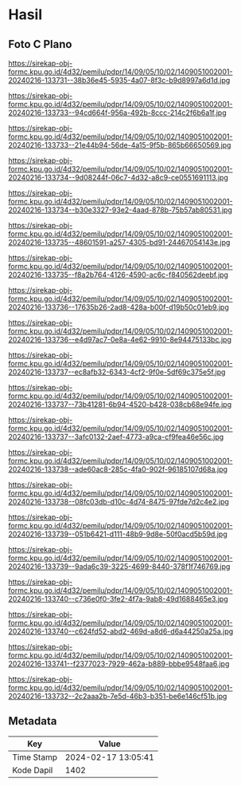# Hasil

## Foto C Plano

https://sirekap-obj-formc.kpu.go.id/4d32/pemilu/pdpr/14/09/05/10/02/1409051002001-20240216-133731--38b36e45-5935-4a07-8f3c-b9d8997a6d1d.jpg

https://sirekap-obj-formc.kpu.go.id/4d32/pemilu/pdpr/14/09/05/10/02/1409051002001-20240216-133733--94cd664f-956a-492b-8ccc-214c2f6b6a1f.jpg

https://sirekap-obj-formc.kpu.go.id/4d32/pemilu/pdpr/14/09/05/10/02/1409051002001-20240216-133733--21e44b94-56de-4a15-9f5b-865b66650569.jpg

https://sirekap-obj-formc.kpu.go.id/4d32/pemilu/pdpr/14/09/05/10/02/1409051002001-20240216-133734--9d08244f-06c7-4d32-a8c9-ce0551691113.jpg

https://sirekap-obj-formc.kpu.go.id/4d32/pemilu/pdpr/14/09/05/10/02/1409051002001-20240216-133734--b30e3327-93e2-4aad-878b-75b57ab80531.jpg

https://sirekap-obj-formc.kpu.go.id/4d32/pemilu/pdpr/14/09/05/10/02/1409051002001-20240216-133735--48601591-a257-4305-bd91-24467054143e.jpg

https://sirekap-obj-formc.kpu.go.id/4d32/pemilu/pdpr/14/09/05/10/02/1409051002001-20240216-133735--f8a2b764-4126-4590-ac6c-f840562deebf.jpg

https://sirekap-obj-formc.kpu.go.id/4d32/pemilu/pdpr/14/09/05/10/02/1409051002001-20240216-133736--17635b26-2ad8-428a-b00f-d19b50c01eb9.jpg

https://sirekap-obj-formc.kpu.go.id/4d32/pemilu/pdpr/14/09/05/10/02/1409051002001-20240216-133736--e4d97ac7-0e8a-4e62-9910-8e94475133bc.jpg

https://sirekap-obj-formc.kpu.go.id/4d32/pemilu/pdpr/14/09/05/10/02/1409051002001-20240216-133737--ec8afb32-6343-4cf2-9f0e-5df69c375e5f.jpg

https://sirekap-obj-formc.kpu.go.id/4d32/pemilu/pdpr/14/09/05/10/02/1409051002001-20240216-133737--73b41281-6b94-4520-b428-038cb68e94fe.jpg

https://sirekap-obj-formc.kpu.go.id/4d32/pemilu/pdpr/14/09/05/10/02/1409051002001-20240216-133737--3afc0132-2aef-4773-a9ca-cf9fea46e56c.jpg

https://sirekap-obj-formc.kpu.go.id/4d32/pemilu/pdpr/14/09/05/10/02/1409051002001-20240216-133738--ade60ac8-285c-4fa0-902f-96185107d68a.jpg

https://sirekap-obj-formc.kpu.go.id/4d32/pemilu/pdpr/14/09/05/10/02/1409051002001-20240216-133738--08fc03db-d10c-4d74-8475-97fde7d2c4e2.jpg

https://sirekap-obj-formc.kpu.go.id/4d32/pemilu/pdpr/14/09/05/10/02/1409051002001-20240216-133739--051b6421-d111-48b9-9d8e-50f0acd5b59d.jpg

https://sirekap-obj-formc.kpu.go.id/4d32/pemilu/pdpr/14/09/05/10/02/1409051002001-20240216-133739--9ada6c39-3225-4699-8440-378f1f746769.jpg

https://sirekap-obj-formc.kpu.go.id/4d32/pemilu/pdpr/14/09/05/10/02/1409051002001-20240216-133740--c736e0f0-3fe2-4f7a-9ab8-49d1688465e3.jpg

https://sirekap-obj-formc.kpu.go.id/4d32/pemilu/pdpr/14/09/05/10/02/1409051002001-20240216-133740--c624fd52-abd2-469d-a8d6-d6a44250a25a.jpg

https://sirekap-obj-formc.kpu.go.id/4d32/pemilu/pdpr/14/09/05/10/02/1409051002001-20240216-133741--f2377023-7929-462a-b889-bbbe9548faa6.jpg

https://sirekap-obj-formc.kpu.go.id/4d32/pemilu/pdpr/14/09/05/10/02/1409051002001-20240216-133732--2c2aaa2b-7e5d-46b3-b351-be6e146cf51b.jpg


## Metadata

| Key        | Value               |
| ---------- | ------------------- |
| Time Stamp | 2024-02-17 13:05:41 |
| Kode Dapil | 1402                |



